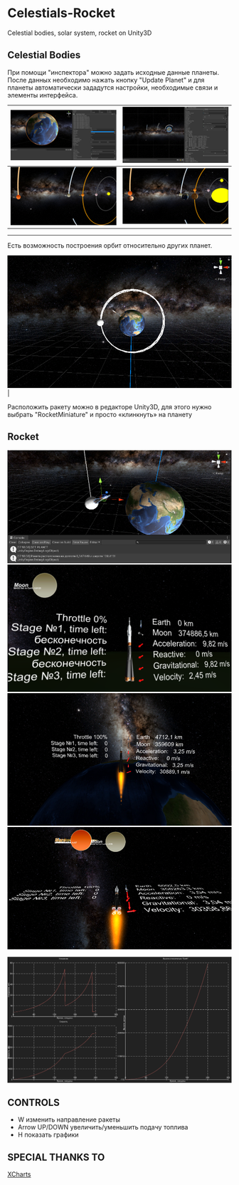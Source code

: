 # Celestials-Rocket
Celestial bodies, solar system, rocket on Unity3D

## Celestial Bodies ##

При помощи "инспектора" можно задать исходные данные планеты. 
После данных необходимо нажать кнопку "Update Planet" и для планеты автоматически зададутся настройки, 
необходимые связи и элементы интерфейса.

| ![alt text](Images/inspector_1.png) | ![alt text](Images/inspector_2.png) |
|------------------------------------|--------------------------------------|
|![alt text](Images/orbits_1.png)|![alt text](Images/orbits_2.png)|
-----------------------------------------------------------------------------

Есть возможность построения орбит относительно других планет.

![alt text](Images/orbits_3.png)|

Расположить ракету можно в редакторе Unity3D, для этого нужно выбрать "RocketMiniature" и просто «клинкнуть» на планету

## Rocket ##

![alt text](Images/rocket_1.png)
![alt text](Images/rocket_2.png)
![alt text](Images/rocket_3.png)
![alt text](Images/rocket_4.png)

![alt text](Images/graph_1.png)

## CONTROLS ##
* W изменить направление ракеты
* Arrow UP/DOWN увеличить/уменьшить подачу топлива
* H показать графики

## SPECIAL THANKS TO ##
[XCharts](https://github.com/monitor1394/unity-ugui-XCharts)</br>
